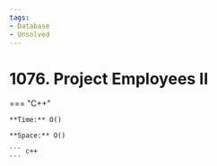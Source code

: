 ```yaml
---
tags:
- Database
- Unsolved
---
```



# 1076. Project Employees II

=== "C++"

    **Time:** O()

    **Space:** O()

    ``` c++
    ```
